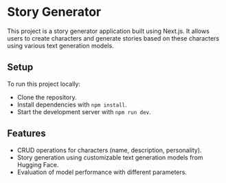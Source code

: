 # Story Generator

This project is a story generator application built using Next.js. It allows users to create characters and generate stories based on these characters using various text generation models.

## Setup
To run this project locally:
- Clone the repository.
- Install dependencies with `npm install`.
- Start the development server with `npm run dev`.

## Features
- CRUD operations for characters (name, description, personality).
- Story generation using customizable text generation models from Hugging Face.
- Evaluation of model performance with different parameters.
